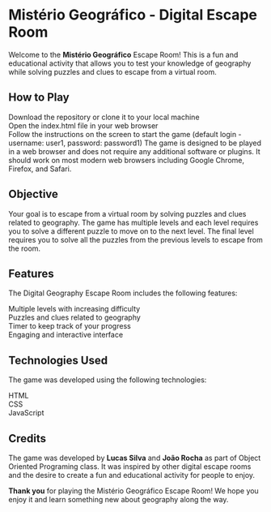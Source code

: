 # Mistério Geográfico - Digital Escape Room

Welcome to the **Mistério Geográfico** Escape Room! This is a fun and educational activity that allows you to test your knowledge of geography while solving puzzles and clues to escape from a virtual room.

## How to Play

Download the repository or clone it to your local machine  
Open the index.html file in your web browser  
Follow the instructions on the screen to start the game (default login - username: user1, password: password1)
The game is designed to be played in a web browser and does not require any additional software or plugins. It should work on most modern web browsers including Google Chrome, Firefox, and Safari.  

## Objective

Your goal is to escape from a virtual room by solving puzzles and clues related to geography. The game has multiple levels and each level requires you to solve a different puzzle to move on to the next level. The final level requires you to solve all the puzzles from the previous levels to escape from the room.

## Features

The Digital Geography Escape Room includes the following features:

Multiple levels with increasing difficulty  
Puzzles and clues related to geography  
Timer to keep track of your progress  
Engaging and interactive interface  

## Technologies Used

The game was developed using the following technologies:

HTML  
CSS  
JavaScript  

## Credits

The game was developed by **Lucas Silva** and **João Rocha** as part of Object Oriented Programing class. It was inspired by other digital escape rooms and the desire to create a fun and educational activity for people to enjoy.

**Thank you** for playing the Mistério Geográfico Escape Room! We hope you enjoy it and learn something new about geography along the way.
